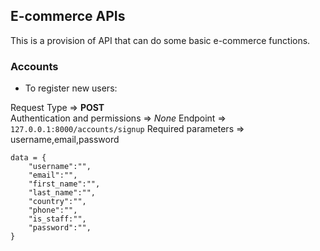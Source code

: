 ## E-commerce APIs

This is a provision of API that can do some basic e-commerce functions.



### Accounts 

* To register new users:

Request Type => **POST**
<br>
Authentication and permissions => *None*
Endpoint => `127.0.0.1:8000/accounts/signup`
Required parameters => username,email,password

```
data = {
    "username":"",
    "email":"",
    "first_name":"",
    "last_name":"",
    "country":"",
    "phone":"",
    "is_staff:"",
    "password":"",
}
```


